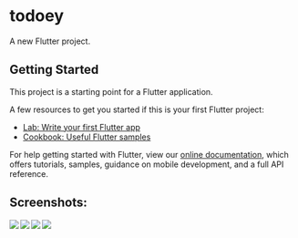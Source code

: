 # todoey

A new Flutter project.

## Getting Started

This project is a starting point for a Flutter application.

A few resources to get you started if this is your first Flutter project:

- [Lab: Write your first Flutter app](https://flutter.dev/docs/get-started/codelab)
- [Cookbook: Useful Flutter samples](https://flutter.dev/docs/cookbook)

For help getting started with Flutter, view our
[online documentation](https://flutter.dev/docs), which offers tutorials,
samples, guidance on mobile development, and a full API reference.

## Screenshots:

<img align="left" src="Screenshots/list_page.png"></img>
<img align="left" src="Screenshots/add_task_page.png"></img>
<img align="left" src="Screenshots/after_add_task.png"></img>
<img align="left" src="Screenshots/after_deleted_task"></img>

